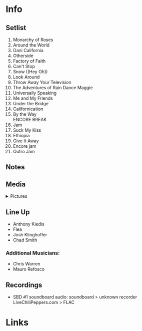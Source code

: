 # Info

## Setlist

1. Monarchy of Roses
2. Around the World
3. Dani California
4. Otherside
5. Factory of Faith
6. Can't Stop
7. Snow ((Hey Oh))
8. Look Around
9. Throw Away Your Television
10. The Adventures of Rain Dance Maggie
11. Universally Speaking
12. Me and My Friends
13. Under the Bridge
14. Californication
15. By the Way
<br> ENCORE BREAK
16. Jam
17. Suck My Kiss
18. Ethiopia
19. Give It Away
20. Encore jam
21. Outro Jam

## Notes

## Media 

<details>
  <summary>Pictures</summary>
  <!--<img alt="Setlist" title="Setlist" src="_.jpg" height="200" />
  <img alt="Flyer" title="Flyer" src="_.jpg" height="200" />-->
</details>

## Line Up

* Anthony Kiedis
* Flea
* Josh Klinghoffer
* Chad Smith

### Additional Musicians:

* Chris Warren  
* Mauro Refosco

## Recordings

* SBD #1 soundboard audio: soundboard > unknown recorder LiveChiliPeppers.com > FLAC

# Links

